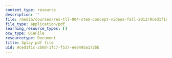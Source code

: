```yaml
---
content_type: resource
description: ''
file: /media/courses/res-tll-004-stem-concept-videos-fall-2013/9ced1f1c2b0d1fc7f537ee8495a172bb_Of68ZXH35o0.pdf
file_type: application/pdf
learning_resource_types: []
ocw_type: OCWFile
resourcetype: Document
title: 3play pdf file
uid: 9ced1f1c-2b0d-1fc7-f537-ee8495a172bb
---
```

